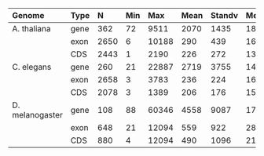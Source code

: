 |Genome         |Type  |N     |Min   |Max   |Mean  |Standv|Med   |
|:--------------|:-----|:-----|:-----|:-----|:-----|:-----|:-----|
|A. thaliana    |gene  |362   |72    |9511  |2070  |1435  |1892.5|
|               |exon  |2650  |6     |10188 |290   |439   |162   |
|               |CDS   |2443  |1     |2190  |226   |272   |137   |
|C. elegans     |gene  |260   |21    |22887 |2719  |3755  |1473  |
|               |exon  |2658  |3     |3783  |236   |224   |162.5 |
|               |CDS   |2078  |3     |1389  |206   |176   |153   |
|D. melanogaster|gene  |108   |88    |60346 |4558  |9087  |1765  |
|               |exon  |648   |21    |12094 |559   |922   |287   |
|               |CDS   |880   |4     |12094 |490   |1096  |214   |